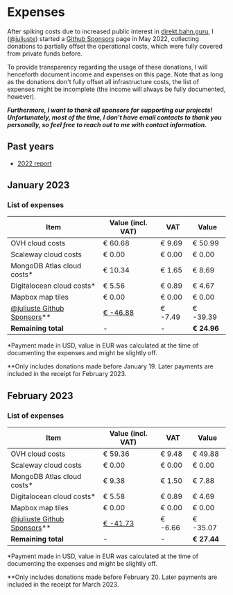 # Expenses

After spiking costs due to increased public interest in [direkt.bahn.guru](https://github.com/juliuste/direkt.bahn.guru), I ([@juliuste](https://github.com/juliuste)) started a [Github Sponsors](https://github.com/sponsors/juliuste) page in May 2022, collecting donations to partially offset the operational costs, which were fully covered from private funds before.

To provide transparency regarding the usage of these donations, I will henceforth document income and expenses on this page. Note that as long as the donations don't fully offset all infrastructure costs, the list of expenses might be incomplete (the income will always be fully documented, however).

**_Furthermore, I want to thank all sponsors for supporting our projects! Unfortunately, most of the time, I don't have email contacts to thank you personally, so feel free to reach out to me with contact information._**

## Past years

- [2022 report](./2022.md)

## January 2023

### List of expenses

Item | Value (incl. VAT) | VAT | Value
---- | ----------------- | --- | -----
OVH cloud costs | € 60.68 | € 9.69 | € 50.99
Scaleway cloud costs | € 0.00 | € 0.00 | € 0.00
MongoDB Atlas cloud costs\* | € 10.34 | € 1.65 | € 8.69
Digitalocean cloud costs\* | € 5.56 | € 0.89 | € 4.67
Mapbox map tiles | € 0.00 | € 0.00 | € 0.00
[@juliuste Github Sponsors](https://github.com/sponsors/juliuste)\** | [€ -46.88](./sponsors-juliuste/january-2023.pdf) | € -7.49 | € -39.39
**Remaining total** | - | - | **€ 24.96**

\*Payment made in USD, value in EUR was calculated at the time of documenting the expenses and might be slightly off.

\*\*Only includes donations made before January 19. Later payments are included in the receipt for February 2023.

## February 2023

### List of expenses

Item | Value (incl. VAT) | VAT | Value
---- | ----------------- | --- | -----
OVH cloud costs | € 59.36 | € 9.48 | € 49.88
Scaleway cloud costs | € 0.00 | € 0.00 | € 0.00
MongoDB Atlas cloud costs\* | € 9.38 | € 1.50 | € 7.88
Digitalocean cloud costs\* | € 5.58 | € 0.89 | € 4.69
Mapbox map tiles | € 0.00 | € 0.00 | € 0.00
[@juliuste Github Sponsors](https://github.com/sponsors/juliuste)\** | [€ -41.73](./sponsors-juliuste/february-2023.pdf) | € -6.66 | € -35.07
**Remaining total** | - | - | **€ 27.44**

\*Payment made in USD, value in EUR was calculated at the time of documenting the expenses and might be slightly off.

\*\*Only includes donations made before February 20. Later payments are included in the receipt for March 2023.
